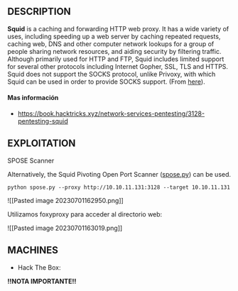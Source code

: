
## DESCRIPTION
**Squid** is a caching and forwarding HTTP web proxy. It has a wide variety of uses, including speeding up a web server by caching repeated requests, caching web, DNS and other computer network lookups for a group of people sharing network resources, and aiding security by filtering traffic. Although primarily used for HTTP and FTP, Squid includes limited support for several other protocols including Internet Gopher, SSL, TLS and HTTPS. Squid does not support the SOCKS protocol, unlike Privoxy, with which Squid can be used in order to provide SOCKS support. (From [here](https://en.wikipedia.org/wiki/Squid_(software))).


#### Mas información
* https://book.hacktricks.xyz/network-services-pentesting/3128-pentesting-squid


## EXPLOITATION



SPOSE Scanner[](#spose-scanner)

Alternatively, the Squid Pivoting Open Port Scanner ([spose.py](https://github.com/aancw/spose)) can be used.

```
python spose.py --proxy http://10.10.11.131:3128 --target 10.10.11.131
```

![[Pasted image 20230701162950.png]]


Utilizamos foxyproxy para acceder al directorio web:

![[Pasted image 20230701163019.png]]

## MACHINES

* Hack The Box: 

**!!NOTA IMPORTANTE!!** 